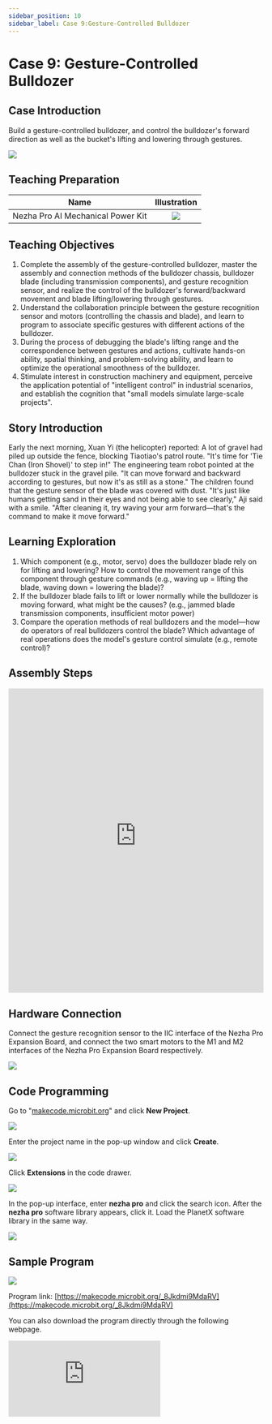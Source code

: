 ```yaml
---
sidebar_position: 10
sidebar_label: Case 9:Gesture-Controlled Bulldozer
---
```


# Case 9: Gesture-Controlled Bulldozer

## Case Introduction
Build a gesture-controlled bulldozer, and control the bulldozer's forward direction as well as the bucket's lifting and lowering through gestures.

![](https://wiki-media-ef.oss-cn-hongkong.aliyuncs.com/i18n/en/docusaurus-plugin-content-docs/current/microbit/building-blocks/nezha-pro-ai-mechanical-power-kit/images/nezha-pro-ai-mechanical-power-kit-case-09-01.png)

## Teaching Preparation

| Name | Illustration |
| :----------: | :--------------------------: |
| Nezha Pro AI Mechanical Power Kit | ![](https://wiki-media-ef.oss-cn-hongkong.aliyuncs.com/docs/microbit/building-blocks/nezha-pro-ai-mechanical-power-kit/images/nezha-pro-ai-mechanical-power-kit-01.png) |

## Teaching Objectives
1. Complete the assembly of the gesture-controlled bulldozer, master the assembly and connection methods of the bulldozer chassis, bulldozer blade (including transmission components), and gesture recognition sensor, and realize the control of the bulldozer's forward/backward movement and blade lifting/lowering through gestures.
2. Understand the collaboration principle between the gesture recognition sensor and motors (controlling the chassis and blade), and learn to program to associate specific gestures with different actions of the bulldozer.
3. During the process of debugging the blade's lifting range and the correspondence between gestures and actions, cultivate hands-on ability, spatial thinking, and problem-solving ability, and learn to optimize the operational smoothness of the bulldozer.
4. Stimulate interest in construction machinery and equipment, perceive the application potential of "intelligent control" in industrial scenarios, and establish the cognition that "small models simulate large-scale projects".

## Story Introduction
Early the next morning, Xuan Yi (the helicopter) reported: A lot of gravel had piled up outside the fence, blocking Tiaotiao's patrol route. "It's time for 'Tie Chan (Iron Shovel)' to step in!" The engineering team robot pointed at the bulldozer stuck in the gravel pile. "It can move forward and backward according to gestures, but now it's as still as a stone."
The children found that the gesture sensor of the blade was covered with dust. "It's just like humans getting sand in their eyes and not being able to see clearly," Aji said with a smile. "After cleaning it, try waving your arm forward—that's the command to make it move forward."

## Learning Exploration
1. Which component (e.g., motor, servo) does the bulldozer blade rely on for lifting and lowering? How to control the movement range of this component through gesture commands (e.g., waving up = lifting the blade, waving down = lowering the blade)?
2. If the bulldozer blade fails to lift or lower normally while the bulldozer is moving forward, what might be the causes? (e.g., jammed blade transmission components, insufficient motor power)
3. Compare the operation methods of real bulldozers and the model—how do operators of real bulldozers control the blade? Which advantage of real operations does the model's gesture control simulate (e.g., remote control)?

## Assembly Steps
<embed src="https://wiki-media-ef.oss-cn-hongkong.aliyuncs.com/i18n/en/docusaurus-plugin-content-docs/current/microbit/building-blocks/nezha-pro-ai-mechanical-power-kit/files/nezha-pro-ai-mechanical-power-kit-case-09.pdf" type="application/pdf" width="100%" height="600px" />

## Hardware Connection
Connect the gesture recognition sensor to the IIC interface of the Nezha Pro Expansion Board, and connect the two smart motors to the M1 and M2 interfaces of the Nezha Pro Expansion Board respectively.

![](https://wiki-media-ef.oss-cn-hongkong.aliyuncs.com/i18n/en/docusaurus-plugin-content-docs/current/microbit/building-blocks/nezha-pro-ai-mechanical-power-kit/images/nezha-pro-ai-mechanical-power-kit-case-09-02.png)

## Code Programming
Go to "[makecode.microbit.org](https://makecode.microbit.org)" and click **New Project**.

![](https://wiki-media-ef.oss-cn-hongkong.aliyuncs.com/docs/microbit/building-blocks/microbit-space-science-kit/images/microbit-space-science-kit-case01-07.png)

Enter the project name in the pop-up window and click **Create**.

![](https://wiki-media-ef.oss-cn-hongkong.aliyuncs.com/docs/microbit/building-blocks/microbit-space-science-kit/images/microbit-space-science-kit-case01-11.png)

Click **Extensions** in the code drawer.

![](https://wiki-media-ef.oss-cn-hongkong.aliyuncs.com/docs/microbit/building-blocks/microbit-space-science-kit/images/microbit-space-science-kit-case01-09.png)

In the pop-up interface, enter **nezha pro** and click the search icon. After the **nezha pro** software library appears, click it. Load the PlanetX software library in the same way.

![](https://wiki-media-ef.oss-cn-hongkong.aliyuncs.com/docs/microbit/building-blocks/microbit-space-science-kit/images/microbit-space-science-kit-case01-10.png)

## Sample Program
![](https://wiki-media-ef.oss-cn-hongkong.aliyuncs.com/i18n/en/docusaurus-plugin-content-docs/current/microbit/building-blocks/nezha-pro-ai-mechanical-power-kit/images/nezha-pro-ai-mechanical-power-kit-case-09-03.png)

Program link: [https://makecode.microbit.org/_8Jkdmi9MdaRV](https://makecode.microbit.org/_8Jkdmi9MdaRV)

You can also download the program directly through the following webpage.

<div
    style={{
        position: 'relative',
        paddingBottom: '60%',
        overflow: 'hidden',
    }}
>
    <iframe
        src="https://makecode.microbit.org/_8Jkdmi9MdaRV"
        frameborder="0"
        sandbox="allow-popups allow-forms allow-scripts allow-same-origin"
        style={{
            position: 'absolute',
            width: '100%',
            height: '100%',
        }}
    />
</div>

## Program Download
Use a USB cable to connect the PC and micro:bit V2.

![](https://wiki-media-ef.oss-cn-hongkong.aliyuncs.com/docs/microbit/building-blocks/microbit-space-science-kit/images/microbit-space-science-kit-manual03.gif)

After successful connection, a drive named MICROBIT will be recognized on the computer.

![](https://wiki-media-ef.oss-cn-hongkong.aliyuncs.com/docs/microbit/building-blocks/microbit-space-science-kit/images/microbit-space-science-kit-manual06.png)

Click the icon at the bottom left ![](https://wiki-media-ef.oss-cn-hongkong.aliyuncs.com/docs/microbit/building-blocks/microbit-space-science-kit/images/microbit-space-science-kit-manual07.png) and select **Connect Device**.

![](https://wiki-media-ef.oss-cn-hongkong.aliyuncs.com/docs/microbit/building-blocks/microbit-space-science-kit/images/microbit-space-science-kit-manual11.png)

Click ![](https://wiki-media-ef.oss-cn-hongkong.aliyuncs.com/docs/microbit/building-blocks/microbit-space-science-kit/images/microbit-space-science-kit-manual08.png).

![](https://wiki-media-ef.oss-cn-hongkong.aliyuncs.com/docs/microbit/building-blocks/microbit-space-science-kit/images/microbit-space-science-kit-manual12.png)

Click ![](https://wiki-media-ef.oss-cn-hongkong.aliyuncs.com/docs/microbit/building-blocks/microbit-space-science-kit/images/microbit-space-science-kit-manual09.png).

![](https://wiki-media-ef.oss-cn-hongkong.aliyuncs.com/docs/microbit/building-blocks/microbit-space-science-kit/images/microbit-space-science-kit-manual13.png)

In the pop-up window, select **BBC micro:bit CMSIS-DAP**, then select **Connect**. Now, the micro:bit has been successfully connected.

![](https://wiki-media-ef.oss-cn-hongkong.aliyuncs.com/docs/microbit/building-blocks/microbit-space-science-kit/images/microbit-space-science-kit-manual14.png)

Click **Download Program**

![](https://wiki-media-ef.oss-cn-hongkong.aliyuncs.com/docs/microbit/building-blocks/microbit-space-science-kit/images/microbit-space-science-kit-manual10.png)


## Case Demonstration
After turning on the power, control the bulldozer's forward direction and the bucket's lifting and lowering through gestures.

![](https://wiki-media-ef.oss-cn-hongkong.aliyuncs.com/i18n/en/docusaurus-plugin-content-docs/current/microbit/building-blocks/nezha-pro-ai-mechanical-power-kit/images/nezha-pro-ai-mechanical-power-kit-case-09.gif)


## Extended Knowledge
1. Working principle of real bulldozers: Real bulldozers use a hydraulic system to control the lifting and tilting of the blade, featuring high power and the ability to handle hard soil. This case uses a motor/servo to simulate the "precision control" function of the hydraulic system.
2. Development of intelligent construction machinery: Modern construction machinery (such as excavators and bulldozers) has begun to integrate intelligent control technologies, such as remote control, gesture control, and even AI algorithms to achieve automated operations (e.g., unmanned bulldozers working in mines), reducing the risk of manual operations.
3. Industrial value of gesture control: In industrial scenarios, workers may wear gloves or have greasy hands. Gesture control avoids contact with equipment buttons, reducing the risk of malfunctions, and enables remote operations (e.g., controlling machinery in hazardous environments).
